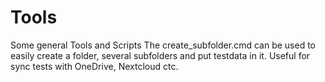 # Tools
Some general Tools and Scripts
The create_subfolder.cmd can be used to easily create a folder, several subfolders and put testdata in it. Useful for sync tests with OneDrive, Nextcloud ctc.
